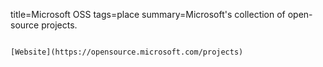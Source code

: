 title=Microsoft OSS
tags=place
summary=Microsoft's collection of open-source projects.
~~~~~~

[Website](https://opensource.microsoft.com/projects)

